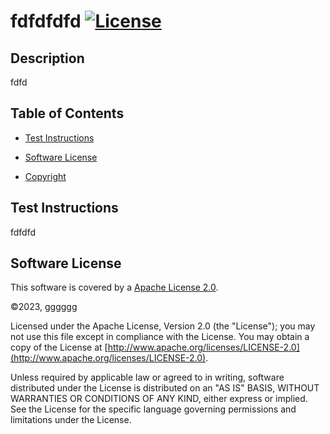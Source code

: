 # fdfdfdfd [![License](https://img.shields.io/badge/License-Apache_2.0-blue.svg)](https://opensource.org/licenses/Apache-2.0)

## Description

fdfd

## Table of Contents


* [Test Instructions](#test-instructions)

* [Software License](#software-license)

* [Copyright](#copyright)


## Test Instructions

fdfdfd

## Software License

This software is covered by a [Apache License 2.0](https://opensource.org/licenses/Apache-2.0).

©2023, gggggg

Licensed under the Apache License, Version 2.0 (the "License"); you may not use this file except in compliance with the License. You may obtain a copy of the License at [http://www.apache.org/licenses/LICENSE-2.0](http://www.apache.org/licenses/LICENSE-2.0).
   
Unless required by applicable law or agreed to in writing, software distributed under the License is distributed on an "AS IS" BASIS, WITHOUT WARRANTIES OR CONDITIONS OF ANY KIND, either express or implied. See the License for the specific language governing permissions and limitations under the License.